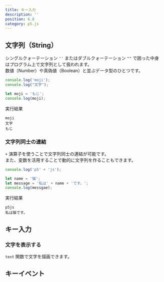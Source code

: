 ```yaml
---
title: キー入力
description: ''
position: 6.8
category: p5.js
---
```


## 文字列（String）

シングルクォーテーション `''` またはダブルクォーテーション `""` で囲った中身はプログラム上で文字列として扱われます。  
数値（Number）や真偽値（Boolean）と並ぶデータ型のひとつです。

```javascript
console.log('moji');
console.log("文字");

let moji = 'もじ';
console.log(moji);
```

実行結果

```
moji
文字
もじ
```

### 文字列同士の連結

`+` 演算子を使うことで文字列同士の連結が可能です。  
また、変数を活用することで動的に文字列を作ることもできます。

```javascript
console.log('p5' + 'js');

let name = '猫';
let message = '私は' + name + 'です。';
console.log(messgae);
```

実行結果
```
p5js
私は猫です。
```

## キー入力

### 文字を表示する

`text` 関数で文字を描画できます。


## キーイベント